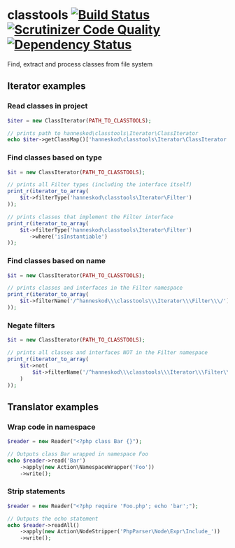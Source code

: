 # classtools [![Build Status](https://travis-ci.org/hanneskod/classtools.svg)](https://travis-ci.org/hanneskod/classtools) [![Scrutinizer Code Quality](https://scrutinizer-ci.com/g/hanneskod/classtools/badges/quality-score.png?s=d9484dda5b07eafdb183746efc126488583e0532)](https://scrutinizer-ci.com/g/hanneskod/classtools/) [![Dependency Status](https://gemnasium.com/hanneskod/classtools.svg)](https://gemnasium.com/hanneskod/classtools)

Find, extract and process classes from file system


## Iterator examples

### Read classes in project

```php
$iter = new ClassIterator(PATH_TO_CLASSTOOLS);

// prints path to hanneskod\classtools\Iterator\ClassIterator
echo $iter->getClassMap()['hanneskod\classtools\Iterator\ClassIterator'];
```

### Find classes based on type

```php
$it = new ClassIterator(PATH_TO_CLASSTOOLS);

// prints all Filter types (including the interface itself)
print_r(iterator_to_array(
    $it->filterType('hanneskod\classtools\Iterator\Filter')
));

// prints classes that implement the Filter interface
print_r(iterator_to_array(
    $it->filterType('hanneskod\classtools\Iterator\Filter')
       ->where('isInstantiable')
));
```

### Find classes based on name

```php
$it = new ClassIterator(PATH_TO_CLASSTOOLS);

// prints classes and interfaces in the Filter namespace
print_r(iterator_to_array(
    $it->filterName('/^hanneskod\\\classtools\\\Iterator\\\Filter\\\/')
));
```

### Negate filters

```php
$it = new ClassIterator(PATH_TO_CLASSTOOLS);

// prints all classes and interfaces NOT in the Filter namespace
print_r(iterator_to_array(
    $it->not(
        $it->filterName('/^hanneskod\\\classtools\\\Iterator\\\Filter\\\/')
    )
));
```

## Translator examples

### Wrap code in namespace

```php
$reader = new Reader("<?php class Bar {}");

// Outputs class Bar wrapped in namespace Foo
echo $reader->read('Bar')
    ->apply(new Action\NamespaceWrapper('Foo'))
    ->write();
```

### Strip statements

```php
$reader = new Reader("<?php require 'Foo.php'; echo 'bar';");

// Outputs the echo statement
echo $reader->readAll()
    ->apply(new Action\NodeStripper('PhpParser\Node\Expr\Include_'))
    ->write();
```
